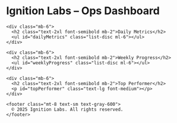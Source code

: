 <!DOCTYPE html>
<html lang="en">
<head>
  <meta charset="UTF-8" />
  <meta name="viewport" content="width=device-width, initial-scale=1.0"/>
  <title>Ignition Labs – Ops Dashboard</title>
  <script src="https://cdn.tailwindcss.com"></script>
</head>
<body class="bg-white text-gray-900 p-6">
  <div class="max-w-4xl mx-auto">
    <h1 class="text-4xl font-bold mb-4">Ignition Labs – Ops Dashboard</h1>

    <div class="mb-6">
      <h2 class="text-2xl font-semibold mb-2">Daily Metrics</h2>
      <ul id="dailyMetrics" class="list-disc ml-6"></ul>
    </div>

    <div class="mb-6">
      <h2 class="text-2xl font-semibold mb-2">Weekly Progress</h2>
      <ul id="weeklyProgress" class="list-disc ml-6"></ul>
    </div>

    <div class="mb-6">
      <h2 class="text-2xl font-semibold mb-2">Top Performer</h2>
      <p id="topPerformer" class="text-lg font-medium"></p>
    </div>

    <footer class="mt-8 text-sm text-gray-600">
      © 2025 Ignition Labs. All rights reserved.
    </footer>
  </div>

  <script>
    // Dummy team data
    const data = {
      dailyMetrics: {
        "Calls Done": 26,
        "Calls Booked": 9,
        "Calls Attended": 7
      },
      weeklyProgress: {
        "New Leads": 53,
        "Follow-ups Done": 40,
        "Closures": 12
      },
      teamPerformance: [
        { name: "Rithik", calls: 14, closures: 4 },
        { name: "Anuj", calls: 12, closures: 5 },
        { name: "Pallavi", calls: 18, closures: 2 }
      ]
    };

    function renderList(id, items) {
      const container = document.getElementById(id);
      container.innerHTML = '';
      for (let key in items) {
        const li = document.createElement('li');
        li.innerHTML = `<strong>${key}:</strong> ${items[key]}`;
        container.appendChild(li);
      }
    }

    function getTopPerformer(team) {
      return team.sort((a, b) => (b.calls + b.closures) - (a.calls + a.closures))[0];
    }

    function renderDashboard() {
      renderList("dailyMetrics", data.dailyMetrics);
      renderList("weeklyProgress", data.weeklyProgress);

      const top = getTopPerformer(data.teamPerformance);
      document.getElementById("topPerformer").innerText =
        `${top.name} – ${top.calls} calls + ${top.closures} closures`;
    }

    renderDashboard();
  </script>
</body>
</html>
